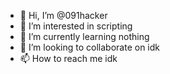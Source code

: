 - 👋 Hi, I’m @091hacker
- 👀 I’m interested in scripting
- 🌱 I’m currently learning nothing
- 💞️ I’m looking to collaborate on idk
- 📫 How to reach me idk



<!---
091hacker/091hacker is a ✨ special ✨ repository because its `README.md` (this file) appears on your GitHub profile.
You can click the Preview link to take a look at your changes.
--->
